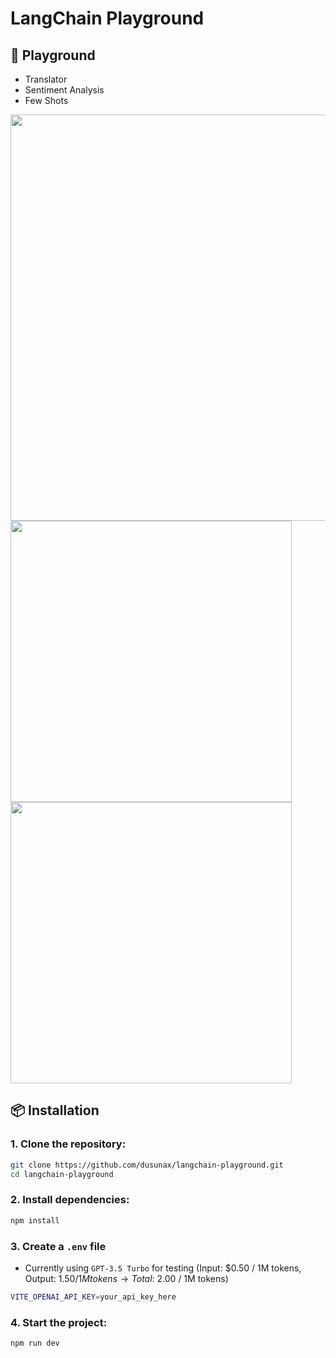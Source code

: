 # LangChain Playground

## 🦜 Playground
- Translator
- Sentiment Analysis
- Few Shots

<img src="https://github.com/user-attachments/assets/7e1cdda3-cb2c-4c50-8d72-988b86ec8116" width="650"/>
<img src="https://github.com/user-attachments/assets/e549ad0e-b692-4804-9216-a8fb45ebc041" width="450"/>
<img src="https://github.com/user-attachments/assets/0920c56c-f22a-4831-9c52-79cca363ec47" width="450"/>


## 📦 Installation

### 1. Clone the repository:
```bash
git clone https://github.com/dusunax/langchain-playground.git
cd langchain-playground
```

### 2. Install dependencies:
```bash
npm install
```

### 3. Create a `.env` file
- Currently using `GPT-3.5 Turbo` for testing (Input: $0.50 / 1M tokens, Output: $1.50 / 1M tokens → Total: ~$2.00 / 1M tokens)
```bash
VITE_OPENAI_API_KEY=your_api_key_here
```

### 4. Start the project:
```bash
npm run dev
```
